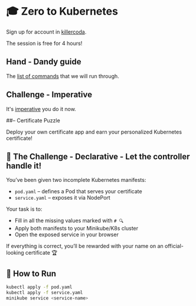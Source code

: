 # 🎓 Zero to Kubernetes 

Sign up for account in [killercoda](https://killercoda.com/login).

The session is free for 4 hours!

## Hand - Dandy guide

The [list of commands](https://github.com/MG40/zero-2-k8s/blob/main/ls-commands.md) that we will run through. 

## Challenge - Imperative

It's [imperative](https://github.com/MG40/zero-2-k8s/blob/main/imperative.md) you do it now. 

##– Certificate Puzzle

Deploy your own certificate app and earn your personalized Kubernetes certificate!

## 🧩 The Challenge - Declarative - Let the controller handle it!

You’ve been given two incomplete Kubernetes manifests:

- `pod.yaml` – defines a Pod that serves your certificate
- `service.yaml` – exposes it via NodePort

Your task is to:
- Fill in all the missing values marked with `# 🔍`
- Apply both manifests to your Minikube/K8s cluster
- Open the exposed service in your browser

If everything is correct, you’ll be rewarded with your name on an official-looking certificate 🏆

## 🚀 How to Run

```bash
kubectl apply -f pod.yaml
kubectl apply -f service.yaml
minikube service <service-name>
